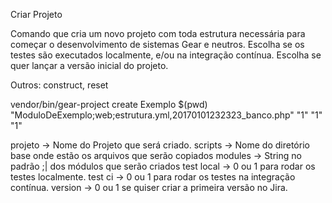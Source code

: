 
Criar Projeto

Comando que cria um novo projeto com toda estrutura necessária para começar o desenvolvimento de sistemas Gear e neutros.
Escolha se os testes são executados localmente, e/ou na integração contínua.
Escolha se quer lançar a versão inicial do projeto.

Outros: construct, reset

vendor/bin/gear-project create Exemplo $(pwd) "ModuloDeExemplo;web;estrutura.yml,20170101232323_banco.php" "1" "1" "1"

projeto    -> Nome do Projeto que será criado.
scripts    -> Nome do diretório base onde estão os arquivos que serão copiados
modules    -> String no padrão ;| dos módulos que serão criados
test local -> 0 ou 1 para rodar os testes localmente.
test ci    -> 0 ou 1 para rodar os testes na integração contínua.
version    -> 0 ou 1 se quiser criar a primeira versão no Jira.
